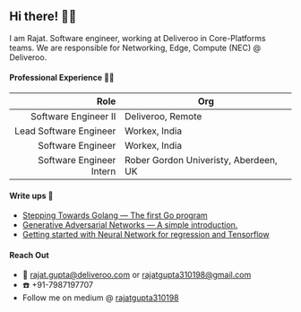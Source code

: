 ## Hi there! 👋🏻

I am Rajat. Software engineer, working at Deliveroo in Core-Platforms teams. We are responsible for Networking, Edge, Compute (NEC) @ Deliveroo.


#### Professional Experience 👨‍💻

| Role                                 |                  Org                   |
|-------------------------------------:|----------------------------------------|
| Software Engineer II                 | Deliveroo, Remote                      |
| Lead Software Engineer               | Workex, India                          |
| Software Engineer                    | Workex, India                          |
| Software Engineer Intern             | Rober Gordon Univeristy, Aberdeen, UK  |


#### Write ups :green_book:

 - [Stepping Towards Golang — The first Go program](https://medium.com/@rajatgupta310198/stepping-towards-golang-the-first-go-program-80531820e183)
 - [Generative Adversarial Networks — A simple introduction.](https://medium.com/@rajatgupta310198/generative-adversarial-networks-a-simple-introduction-4fd576ab14a)
 - [Getting started with Neural Network for regression and Tensorflow](https://medium.com/@rajatgupta310198/getting-started-with-neural-network-for-regression-and-tensorflow-58ad3bd75223)

#### Reach Out
- :postbox: rajat.gupta@deliveroo.com or rajatgupta310198@gmail.com
- :telephone: +91-7987197707
- Follow me on medium @ [rajatgupta310198](https://medium.com/@rajatgupta310198)

